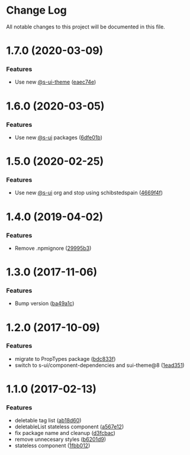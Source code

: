 # Change Log

All notable changes to this project will be documented in this file.

# 1.7.0 (2020-03-09)


### Features

* Use new [@s-ui-theme](https://github.com/s-ui-theme) ([eaec74e](https://github.com/SUI-Components/schibsted-spain-components/commit/eaec74ee150ef4e2cebd5a136af4386d4c15c9b2))



# 1.6.0 (2020-03-05)


### Features

* Use new [@s-ui](https://github.com/s-ui) packages ([6dfe01b](https://github.com/SUI-Components/schibsted-spain-components/commit/6dfe01b350d46803104075ba4bbf9ef6e2b15300))



# 1.5.0 (2020-02-25)


### Features

* Use new [@s-ui](https://github.com/s-ui) org and stop using schibstedspain ([4669f4f](https://github.com/SUI-Components/schibsted-spain-components/commit/4669f4fe042f37cdad1a1e023b713add70b5630a))



# 1.4.0 (2019-04-02)


### Features

* Remove .npmignore ([29995b3](https://github.com/SUI-Components/schibsted-spain-components/commit/29995b3636debbfea889e78522cd3dd13a35f094))



# 1.3.0 (2017-11-06)


### Features

* Bump version ([ba49a1c](https://github.com/SUI-Components/schibsted-spain-components/commit/ba49a1c2f638a67073f4f855072641dd008a7c88))



# 1.2.0 (2017-10-09)


### Features

* migrate to PropTypes package ([bdc833f](https://github.com/SUI-Components/schibsted-spain-components/commit/bdc833f6e36583796427fec799770cea68f6da68))
* switch to s-ui/component-dependencies and sui-theme@8 ([1ead351](https://github.com/SUI-Components/schibsted-spain-components/commit/1ead3513422aca404e82e4345317c5d32fbd59e4))



# 1.1.0 (2017-02-13)


### Features

* deletable tag list ([ab18d60](https://github.com/SUI-Components/schibsted-spain-components/commit/ab18d608a6f640c7ee75c3dfa380b4cf0aa520ed))
* deletableList stateless component ([a567e12](https://github.com/SUI-Components/schibsted-spain-components/commit/a567e12a15eb1b621f98e844908c622fde61cb73))
* fix package name and cleanup ([d3fcbac](https://github.com/SUI-Components/schibsted-spain-components/commit/d3fcbac91afb4eff5bd0d304626b60d955ddcae1))
* remove unnecesary styles ([b6201d9](https://github.com/SUI-Components/schibsted-spain-components/commit/b6201d9df7af40f4b5bb7ada1f29e19e283dbff0))
* stateless component ([1fbb012](https://github.com/SUI-Components/schibsted-spain-components/commit/1fbb0128e8b408254e128ce5cb5ffc18d0d1b44a))



